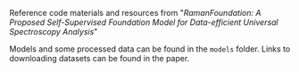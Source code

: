 Reference code materials and resources from "*RamanFoundation: A Proposed Self-Supervised Foundation Model for Data-efficient Universal Spectroscopy Analysis*"

Models and some processed data can be found in the `models` folder. Links to downloading datasets can be found in the paper.